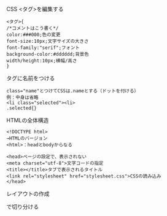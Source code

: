 CSS
<タグ>を編集する

```
<タグ>{
/*コメントはこう書く*/
color:###000;色の変更
font-size:10px;文字サイズの大きさ
font-family:"serif";フォント
background-color:#dddddd;背景色
width/height:10px;横幅/高さ
}
```

タグに名前をつける
```
class="name"とつけてCSSは.nameとする（ドットを付ける）
例：中身は省略
<li class="selected"><li>
.selected{}
```

HTMLの全体構造
```
<!DOCTYPE html>
→HTMLのバージョン
<html>：headとbodyからなる

<head>ページの設定で、表示されない
<meta charset="utf-8">文字コードの指定
<title></title>タブで表示されるタイトル
<link rel="stylesheet" href="stylesheet.css">CSSの読み込み
</head>
```

レイアウトの作成
<div>で切り分ける
